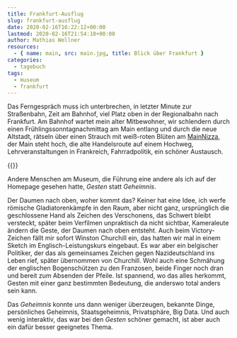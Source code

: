 ```yaml
---
title: Frankfurt-Ausflug
slug: frankfurt-ausflug
date: 2020-02-16T16:22:12+00:00
lastmod: 2020-02-16T21:54:10+00:00
author: Mathias Wellner
resources:
  - { name: main, src: main.jpg, title: Blick über Frankfurt }
categories:
  - tagebuch
tags:
  - museum
  - frankfurt
---
```


Das Ferngespräch muss ich unterbrechen, in letzter Minute zur Straßenbahn, Zeit am Bahnhof, viel Platz oben in der Regionalbahn nach Frankfurt. Am Bahnhof wartet mein alter Mitbewohner, wir schlendern durch einen Frühlingssonntagnachmittag am Main entlang und durch die neue Altstadt, rätseln über einen Strauch mit weiß-roten Blüten am [MainNizza](https://mainnizza.de/), der Main steht hoch, die alte Handelsroute auf einem Hochweg, Lehrveranstaltungen in Frankreich, Fahrradpolitik, ein schöner Austausch.

{{<responsive-image name="main">}}

Andere Menschen am Museum, die Führung eine andere als ich auf der Homepage gesehen hatte, _Gesten_ statt _Geheimnis_.

Der Daumen nach oben, woher kommt das? Keiner hat eine Idee, ich werfe römische Gladiatorenkämpfe in den Raum, aber nicht ganz, ursprünglich die geschlossene Hand als Zeichen des Verschonens, das Schwert bleibt versteckt, später beim Verfilmen unpraktisch da nicht sichtbar, Kameraleute ändern die Geste, der Daumen nach oben entsteht. Auch beim Victory-Zeichen fällt mir sofort Winston Churchill ein, das hatten wir mal in einem Sketch im Englisch-Leistungskurs eingebaut. Es war aber ein belgischer Politiker, der das als gemeinsames Zeichen gegen Nazideutschland ins Leben rief, später übernommen von Churchill. Wohl auch eine Schmähung der englischen Bogenschützen zu den Franzosen, beide Finger noch dran und bereit zum Absenden der Pfeile. Ist spannend, wo das alles herkommt, Gesten mit einer ganz bestimmten Bedeutung, die anderswo total anders sein kann.

Das _Geheimnis_ konnte uns dann weniger überzeugen, bekannte Dinge, persönliches Geheimnis, Staatsgeheimnis, Privatsphäre, Big Data. Und auch wenig interaktiv, das war bei den _Gesten_ schöner gemacht, ist aber auch ein dafür besser geeignetes Thema.
